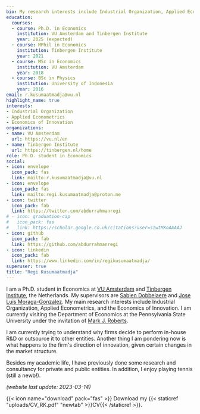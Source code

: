 ```yaml
---
bio: My research interests include Industrial Organization, Applied Econometrics, and the Economics of Innovation
education:
  courses:
  - course: Ph.D. in Economics
    institution: VU Amsterdam and Tinbergen Institute
    year: 2025 (expected)
  - course: MPhil in Economics
    institution: Tinbergen Institute
    year: 2021
  - course: MSc in Economics
    institution: VU Amsterdam
    year: 2018
  - course: BSc in Physics
    institution: University of Indonesia
    year: 2016
email: r.kusumaatmadja@vu.nl
highlight_name: true
interests:
- Industrial Organization
- Applied Econometrics
- Economics of Innovation
organizations:
- name: VU Amsterdam
  url: https://vu.nl/en
- name: Tinbergen Institute
  url: https://tinbergen.nl/home
role: Ph.D. student in Economics
social:
- icon: envelope
  icon_pack: fas
  link: mailto:r.kusumaatmadja@vu.nl
- icon: envelope
  icon_pack: fas
  link: mailto:regi.kusumaatmadja@proton.me
- icon: twitter
  icon_pack: fab
  link: https://twitter.com/abdurrahmanregi
# - icon: graduation-cap
#   icon_pack: fas
#   link: https://scholar.google.co.uk/citations?user=sIwtMXoAAAAJ
- icon: github
  icon_pack: fab
  link: https://github.com/abdurrahmanregi
- icon: linkedin
  icon_pack: fab
  link: https://www.linkedin.com/in/regikusumaatmadja/
superuser: true
title: "Regi Kusumaatmadja"
---
```


I am a Ph.D. student in Economics at <a href="https://vu.nl/en/about-vu/faculties/school-of-business-and-economics/departments/economics" target="_blank">VU Amsterdam</a> and <a href="https://tinbergen.nl/home" target="_blank">Tinbergen Institute</a>, the Netherlands. My supervisors are <a href="https://research.vu.nl/en/persons/sabien-dobbelaere" target="_blank">Sabien Dobbelaere</a> and <a href="https://sites.google.com/view/joseluismoraga/" target="_blank">Jose Luis Moraga-Gonzalez</a>. My main research interests include Industrial Organization, Applied Econometrics, and the Economics of Innovation.  I am currently visiting the Department of Economics at the Pennsylvania State University under the invitation of <a href="http://personal.psu.edu/m7r/" target="_blank">Mark J. Roberts</a>.

I am currently trying to understand why firms decide to perform in-house R&D or outsource it to other entities. Another thing I am pondering now is what happens to the firm's direction of innovation, given certain changes in the market structure.

Besides my academic life, I have previously done some research and consultancy for private and public entities. In addition, I enjoy playing tennis (still a newb!).

<em>(website last update: 2023-03-14)</em>

{{< icon name="download" pack="fas" >}} Download my {{< staticref "uploads/CV_RK.pdf" "newtab" >}}CV{{< /staticref >}}.
